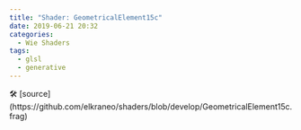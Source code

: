 ```yaml
---
title: "Shader: GeometricalElement15c"
date: 2019-06-21 20:32
categories:
  - Wie Shaders
tags:
  - glsl
  - generative
---
```


<section>
	<canvas class="glslCanvas" data-fragment-url="https://raw.githubusercontent.com/elkraneo/shaders/develop/GeometricalElement15c.frag">
	</canvas>
</section>
🛠 [source](https://github.com/elkraneo/shaders/blob/develop/GeometricalElement15c.frag)